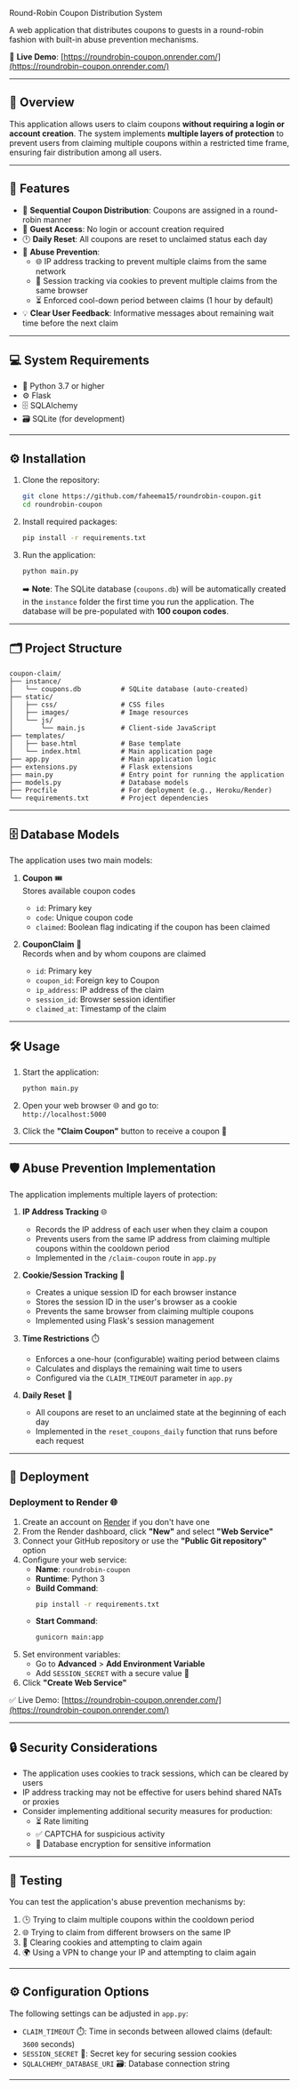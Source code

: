 Round-Robin Coupon Distribution System

A web application that distributes coupons to guests in a round-robin fashion with built-in abuse prevention mechanisms.

🔗 **Live Demo**: [https://roundrobin-coupon.onrender.com/](https://roundrobin-coupon.onrender.com/)

---

## 📝 Overview

This application allows users to claim coupons **without requiring a login or account creation**. The system implements **multiple layers of protection** to prevent users from claiming multiple coupons within a restricted time frame, ensuring fair distribution among all users.

---

## 🚀 Features

- 🔄 **Sequential Coupon Distribution**: Coupons are assigned in a round-robin manner
- 👤 **Guest Access**: No login or account creation required
- 🕛 **Daily Reset**: All coupons are reset to unclaimed status each day
- 🔐 **Abuse Prevention**:
  - 🌐 IP address tracking to prevent multiple claims from the same network
  - 🍪 Session tracking via cookies to prevent multiple claims from the same browser
  - ⏳ Enforced cool-down period between claims (1 hour by default)
- 💡 **Clear User Feedback**: Informative messages about remaining wait time before the next claim

---

## 💻 System Requirements

- 🐍 Python 3.7 or higher
- ⚙️ Flask
- 🗄️ SQLAlchemy
- 🗃️ SQLite (for development)

---

## ⚙️ Installation

1. Clone the repository:
   ```bash
   git clone https://github.com/faheema15/roundrobin-coupon.git
   cd roundrobin-coupon
   ```

2. Install required packages:
   ```bash
   pip install -r requirements.txt
   ```

3. Run the application:
   ```bash
   python main.py
   ```

   ➡️ **Note**: The SQLite database (`coupons.db`) will be automatically created in the `instance` folder the first time you run the application. The database will be pre-populated with **100 coupon codes**.

---

## 🗂️ Project Structure

```
coupon-claim/
├── instance/
│   └── coupons.db          # SQLite database (auto-created)
├── static/
│   ├── css/                # CSS files
│   ├── images/             # Image resources
│   └── js/
│       └── main.js         # Client-side JavaScript
├── templates/
│   ├── base.html           # Base template
│   └── index.html          # Main application page
├── app.py                  # Main application logic
├── extensions.py           # Flask extensions
├── main.py                 # Entry point for running the application
├── models.py               # Database models
├── Procfile                # For deployment (e.g., Heroku/Render)
└── requirements.txt        # Project dependencies
```

---

## 🗄️ Database Models

The application uses two main models:

1. **Coupon** 🎟️  
   Stores available coupon codes
   - `id`: Primary key
   - `code`: Unique coupon code
   - `claimed`: Boolean flag indicating if the coupon has been claimed

2. **CouponClaim** 📝  
   Records when and by whom coupons are claimed
   - `id`: Primary key
   - `coupon_id`: Foreign key to Coupon
   - `ip_address`: IP address of the claim
   - `session_id`: Browser session identifier
   - `claimed_at`: Timestamp of the claim

---

## 🛠️ Usage

1. Start the application:
   ```bash
   python main.py
   ```

2. Open your web browser 🌐 and go to:  
   `http://localhost:5000`

3. Click the **"Claim Coupon"** button to receive a coupon 🎉

---

## 🛡️ Abuse Prevention Implementation

The application implements multiple layers of protection:

1. **IP Address Tracking** 🌐  
   - Records the IP address of each user when they claim a coupon  
   - Prevents users from the same IP address from claiming multiple coupons within the cooldown period  
   - Implemented in the `/claim-coupon` route in `app.py`

2. **Cookie/Session Tracking** 🍪  
   - Creates a unique session ID for each browser instance  
   - Stores the session ID in the user's browser as a cookie  
   - Prevents the same browser from claiming multiple coupons  
   - Implemented using Flask's session management

3. **Time Restrictions** ⏱️  
   - Enforces a one-hour (configurable) waiting period between claims  
   - Calculates and displays the remaining wait time to users  
   - Configured via the `CLAIM_TIMEOUT` parameter in `app.py`

4. **Daily Reset** 🔄  
   - All coupons are reset to an unclaimed state at the beginning of each day  
   - Implemented in the `reset_coupons_daily` function that runs before each request

---

## 🚀 Deployment

### Deployment to Render 🌐

1. Create an account on [Render](https://render.com/) if you don't have one
2. From the Render dashboard, click **"New"** and select **"Web Service"**
3. Connect your GitHub repository or use the **"Public Git repository"** option
4. Configure your web service:
   - **Name**: `roundrobin-coupon`
   - **Runtime**: Python 3
   - **Build Command**:  
     ```bash
     pip install -r requirements.txt
     ```
   - **Start Command**:  
     ```bash
     gunicorn main:app
     ```
5. Set environment variables:  
   - Go to **Advanced** > **Add Environment Variable**  
   - Add `SESSION_SECRET` with a secure value 🔑
6. Click **"Create Web Service"**

✅ Live Demo: [https://roundrobin-coupon.onrender.com/](https://roundrobin-coupon.onrender.com/)

---

## 🔒 Security Considerations

- The application uses cookies to track sessions, which can be cleared by users  
- IP address tracking may not be effective for users behind shared NATs or proxies  
- Consider implementing additional security measures for production:  
  - ⏳ Rate limiting  
  - ✅ CAPTCHA for suspicious activity  
  - 🔐 Database encryption for sensitive information

---

## 🧪 Testing

You can test the application's abuse prevention mechanisms by:

1. 🕒 Trying to claim multiple coupons within the cooldown period  
2. 🌐 Trying to claim from different browsers on the same IP  
3. 🧹 Clearing cookies and attempting to claim again  
4. 🌍 Using a VPN to change your IP and attempting to claim again

---

## ⚙️ Configuration Options

The following settings can be adjusted in `app.py`:

- `CLAIM_TIMEOUT` ⏱️: Time in seconds between allowed claims (default: `3600` seconds)  
- `SESSION_SECRET` 🔑: Secret key for securing session cookies  
- `SQLALCHEMY_DATABASE_URI` 🗃️: Database connection string  

---
